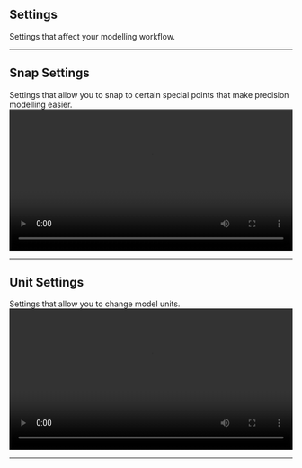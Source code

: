 
## Settings

Settings that affect your modelling workflow.

---

## Snap Settings
Settings that allow you to snap to certain special points that make precision modelling easier.
<video width="100%" controls>
  <source src="./snap-settings.mp4" type="video/mp4">
  Your browser does not support the video tag.
</video>

---

## Unit Settings
Settings that allow you to change model units.
<video width="100%" controls>
  <source src="./unit-settings.mp4" type="video/mp4">
  Your browser does not support the video tag.
</video>

---
